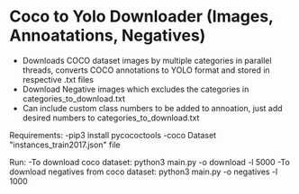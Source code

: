 # Coco to Yolo Downloader (Images, Annoatations, Negatives)

- Downloads COCO dataset images by multiple categories in parallel threads, converts COCO annotations to YOLO format and stored in respective .txt files
- Download Negative images which excludes the categories in categories_to_download.txt
- Can include custom class numbers to be added to annoation, just add desired numbers to categories_to_download.txt

Requirements:
-pip3 install pycococtools
-coco Dataset "instances_train2017.json" file

Run:
-To download coco dataset: python3 main.py -o download -l 5000 
-To download negatives from coco dataset: python3 main.py -o negatives -l 1000 

